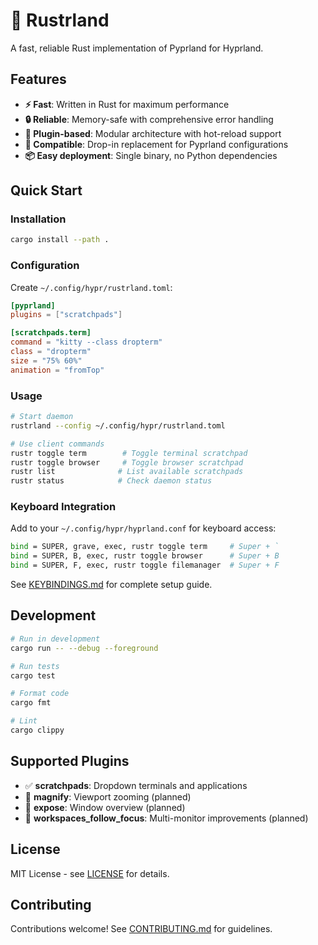 # 🦀 Rustrland

A fast, reliable Rust implementation of Pyprland for Hyprland.

## Features

- **⚡ Fast**: Written in Rust for maximum performance
- **🔒 Reliable**: Memory-safe with comprehensive error handling  
- **🧩 Plugin-based**: Modular architecture with hot-reload support
- **🔄 Compatible**: Drop-in replacement for Pyprland configurations
- **📦 Easy deployment**: Single binary, no Python dependencies

## Quick Start

### Installation

```bash
cargo install --path .
```

### Configuration

Create `~/.config/hypr/rustrland.toml`:

```toml
[pyprland]
plugins = ["scratchpads"]

[scratchpads.term]
command = "kitty --class dropterm"
class = "dropterm"
size = "75% 60%"
animation = "fromTop"
```

### Usage

```bash
# Start daemon
rustrland --config ~/.config/hypr/rustrland.toml

# Use client commands
rustr toggle term        # Toggle terminal scratchpad
rustr toggle browser     # Toggle browser scratchpad
rustr list              # List available scratchpads
rustr status            # Check daemon status
```

### Keyboard Integration

Add to your `~/.config/hypr/hyprland.conf` for keyboard access:

```bash
bind = SUPER, grave, exec, rustr toggle term     # Super + ` 
bind = SUPER, B, exec, rustr toggle browser      # Super + B
bind = SUPER, F, exec, rustr toggle filemanager  # Super + F
```

See [KEYBINDINGS.md](KEYBINDINGS.md) for complete setup guide.

## Development

```bash
# Run in development
cargo run -- --debug --foreground

# Run tests
cargo test

# Format code
cargo fmt

# Lint
cargo clippy
```

## Supported Plugins

- ✅ **scratchpads**: Dropdown terminals and applications
- 🚧 **magnify**: Viewport zooming (planned)
- 🚧 **expose**: Window overview (planned)
- 🚧 **workspaces_follow_focus**: Multi-monitor improvements (planned)

## License

MIT License - see [LICENSE](LICENSE) for details.

## Contributing

Contributions welcome! See [CONTRIBUTING.md](CONTRIBUTING.md) for guidelines.
